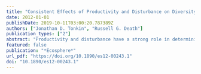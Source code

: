 ```yaml
---
title: "Consistent Effects of Productivity and Disturbance on Diversity Between Landscapes"
date: 2012-01-01
publishDate: 2019-10-11T03:00:20.787389Z
authors: ["Jonathan D. Tonkin", "Russell G. Death"]
publication_types: ["2"]
abstract: "Productivity and disturbance have a strong role in determining diversity patterns in nature yet whether they operate individually or interact to determine diversity is unclear. Moreover, what effect land‐use change has on this relationship has not been assessed. We tested whether land use influenced the relationship between productivity, disturbance and diversity, and assessed the fit of three productivity‐disturbance‐diversity models, using data from multiple samplings of 16 streams in two contrasting regions of the North Island of New Zealand. As the Dynamic Equilibrium Model (DEM) has received inconsistent support in all ecosystems and little favorable applications in lotic systems, we applied this along with two previously developed for stream communities. Although the community structure differed between the two regions, the response of taxonomic richness to productivity and disturbance was consistent. That is, richness was log‐linearly related to productivity and declined monotonically with disturbance. However, there was no evidence of an interactive effect of productivity and disturbance. When accounting for density (rarefaction) the results were inconsistent, exhibiting no relationship with productivity but declining with disturbance. Our results suggest both the Death and Tonkin productivity‐disturbance‐diversity models are the most applicable in these communities where disturbance simply removes taxa and productivity controls the upper limit to richness."
featured: false
publication: "*Ecosphere*"
url_pdf: "https://doi.org/10.1890/es12-00243.1"
doi: "10.1890/es12-00243.1"
---
```



